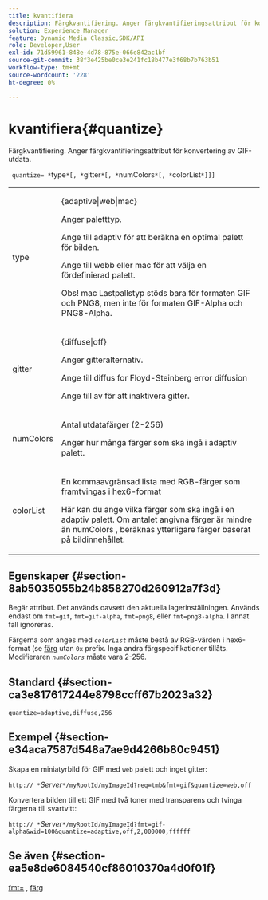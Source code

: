 ```yaml
---
title: kvantifiera
description: Färgkvantifiering. Anger färgkvantifieringsattribut för konvertering av GIF-utdata.
solution: Experience Manager
feature: Dynamic Media Classic,SDK/API
role: Developer,User
exl-id: 71d59961-848e-4d78-875e-066e842ac1bf
source-git-commit: 38f3e425be0ce3e241fc18b477e3f68b7b763b51
workflow-type: tm+mt
source-wordcount: '228'
ht-degree: 0%

---
```


# kvantifiera{#quantize}

Färgkvantifiering. Anger färgkvantifieringsattribut för konvertering av GIF-utdata.

` quantize= *`type`*[, *`gitter`*[, *`numColors`*[, *`colorList`*]]]`

<table id="table_A669A9058C8043A5BAE80B03A13B015B"> 
 <tbody> 
  <tr> 
   <td colname="col1"> <p> <span class="codeph"> <span class="varname"> type </span> </span> </p> </td> 
   <td colname="col2"> <p> <span class="codeph"> {adaptive|web|mac} </span> </p> <p>Anger paletttyp. </p> <p>Ange till <span class="codeph"> adaptiv </span> för att beräkna en optimal palett för bilden. </p> <p>Ange till <span class="codeph"> webb </span> eller <span class="codeph"> mac </span> för att välja en fördefinierad palett. </p> <p> <p>Obs! <span class="codeph"> mac </span> Lastpallstyp stöds bara för formaten GIF och PNG8, men inte för formaten GIF-Alpha och PNG8-Alpha. </p> </p> </td> 
  </tr> 
  <tr> 
   <td colname="col1"> <p> <span class="codeph"> <span class="varname"> gitter </span> </span> </p> </td> 
   <td colname="col2"> <p> <span class="codeph"> {diffuse|off} </span> </p> <p>Anger gitteralternativ. </p> <p>Ange till <span class="codeph"> diffus </span> for Floyd-Steinberg error diffusion </p> <p>Ange till <span class="codeph"> av </span> för att inaktivera gitter. </p> </td> 
  </tr> 
  <tr> 
   <td colname="col1"> <p> <span class="codeph"> <span class="varname"> numColors </span> </span> </p> </td> 
   <td colname="col2"> <p>Antal utdatafärger (2-256) </p> <p>Anger hur många färger som ska ingå i <span class="codeph"> adaptiv </span> palett. </p> </td> 
  </tr> 
  <tr> 
   <td colname="col1"> <p> <span class="codeph"> <span class="varname"> colorList </span> </span> </p> </td> 
   <td colname="col2"> <p>En kommaavgränsad lista med RGB-färger som framtvingas i hex6-format </p> <p>Här kan du ange vilka färger som ska ingå i en <span class="codeph"> adaptiv </span> palett. Om antalet angivna färger är mindre än <span class="codeph"> <span class="varname"> numColors </span> </span>, beräknas ytterligare färger baserat på bildinnehållet. </p> </td> 
  </tr> 
 </tbody> 
</table>

## Egenskaper {#section-8ab5035055b24b858270d260912a7f3d}

Begär attribut. Det används oavsett den aktuella lagerinställningen. Används endast om `fmt=gif`, `fmt=gif-alpha`, `fmt=png8`, eller `fmt=png8-alpha`. I annat fall ignoreras.

Färgerna som anges med *`colorList`* måste bestå av RGB-värden i hex6-format (se [färg](/help/aem-is-ir-api/is-api/http-ref/image-serving-api-ref/c-http-protocol-reference/c-command-reference/r-color-commandref.md) utan `0x` prefix. Inga andra färgspecifikationer tillåts. Modifieraren *`numColors`* måste vara 2-256.

## Standard {#section-ca3e817617244e8798ccff67b2023a32}

`quantize=adaptive,diffuse,256`

## Exempel {#section-e34aca7587d548a7ae9d4266b80c9451}

Skapa en miniatyrbild för GIF med `web` palett och inget gitter:

`http:// *`*Server*`*/myRootId/myImageId?req=tmb&fmt=gif&quantize=web,off`

Konvertera bilden till ett GIF med två toner med transparens och tvinga färgerna till svartvitt:

`http:// *`*Server*`*/myRootId/myImageId?fmt=gif-alpha&wid=100&quantize=adaptive,off,2,000000,ffffff`

## Se även {#section-ea5e8de6084540cf86010370a4d0f01f}

[fmt=](../../../../../is-api/http-ref/image-serving-api-ref/c-http-protocol-reference/c-command-reference/r-is-http-fmt.md#reference-cdf10043423b45ba9fe15157fb3ae37a) , [färg](/help/aem-is-ir-api/is-api/http-ref/image-serving-api-ref/c-http-protocol-reference/c-data-types/r-is-http-color.md)
